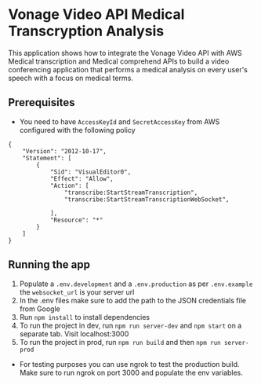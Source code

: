 # Vonage Video API Medical Transcryption Analysis

This application shows how to integrate the Vonage Video API with AWS Medical transcription and Medical comprehend APIs to build a video conferencing application that performs a medical analysis on every user's speech with a focus on medical terms.

## Prerequisites

- You need to have `AccessKeyId` and `SecretAccessKey` from AWS configured with the following policy

```
{
    "Version": "2012-10-17",
    "Statement": [
        {
            "Sid": "VisualEditor0",
            "Effect": "Allow",
            "Action": [
                "transcribe:StartStreamTranscription",
                "transcribe:StartStreamTranscriptionWebSocket",

            ],
            "Resource": "*"
        }
    ]
}
```

## Running the app

1. Populate a `.env.development` and a `.env.production` as per `.env.example` the `websocket_url` is your server url
2. In the .env files make sure to add the path to the JSON credentials file from Google
3. Run `npm install` to install dependencies
4. To run the project in dev, run `npm run server-dev` and `npm start` on a separate tab. Visit localhost:3000
5. To run the project in prod, run `npm run build` and then `npm run server-prod`

- For testing purposes you can use ngrok to test the production build. Make sure to run ngrok on port 3000 and populate the env variables.
